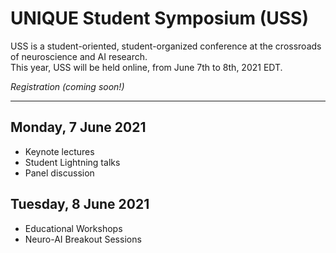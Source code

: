 # UNIQUE Student Symposium (USS)
USS is a student-oriented, student-organized conference at the crossroads of neuroscience and AI research.  
This year, USS will be held online, from June 7th to 8th, 2021 EDT.

*Registration (coming soon!)*

---
## Monday, 7 June 2021
- Keynote lectures
- Student Lightning talks
- Panel discussion

## Tuesday, 8 June 2021
- Educational Workshops
- Neuro-AI Breakout Sessions
